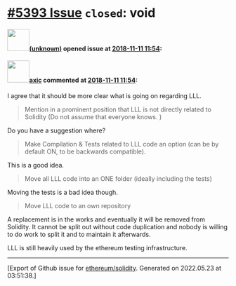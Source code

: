 # [\#5393 Issue](https://github.com/ethereum/solidity/issues/5393) `closed`: void

#### <img src="(unknown)" width="50">[(unknown)]((unknown)) opened issue at [2018-11-11 11:54](https://github.com/ethereum/solidity/issues/5393):



#### <img src="https://avatars.githubusercontent.com/u/20340?v=4" width="50">[axic](https://github.com/axic) commented at [2018-11-11 11:54](https://github.com/ethereum/solidity/issues/5393#issuecomment-437850045):

I agree that it should be more clear what is going on regarding LLL.

> Mention in a prominent position that LLL is not directly related to Solidity (Do not assume that everyone knows. )

Do you have a suggestion where?

> Make Compilation & Tests related to LLL code an option (can be by default ON, to be backwards compatible).

This is a good idea.

> Move all LLL code into an ONE folder (ideally including the tests)

Moving the tests is a bad idea though.

> Move LLL code to an own repository

A replacement is in the works and eventually it will be removed from Solidity. It cannot be split out without code duplication and nobody is willing to do work to split it and to maintain it afterwards.

LLL is still heavily used by the ethereum testing infrastructure.


-------------------------------------------------------------------------------



[Export of Github issue for [ethereum/solidity](https://github.com/ethereum/solidity). Generated on 2022.05.23 at 03:51:38.]
